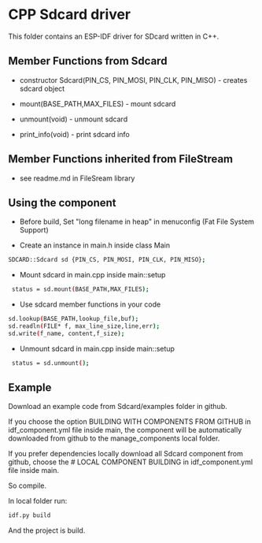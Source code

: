 # CPP Sdcard driver
This folder contains an ESP-IDF driver for SDcard written in C++.

## Member Functions from Sdcard
- constructor Sdcard(PIN_CS, PIN_MOSI, PIN_CLK, PIN_MISO) - creates sdcard object

- mount(BASE_PATH,MAX_FILES) - mount sdcard

- unmount(void) - unmount sdcard

- print_info(void) - print sdcard info


## Member Functions inherited from FileStream
- see readme.md in FileSream library


## Using the component
- Before build, Set "long filename in heap" in menuconfig (Fat File System Support)

- Create an instance in main.h inside class Main
```bash
SDCARD::Sdcard sd {PIN_CS, PIN_MOSI, PIN_CLK, PIN_MISO};
``````

- Mount sdcard in main.cpp inside main::setup
```bash
 status = sd.mount(BASE_PATH,MAX_FILES);
``````
- Use sdcard member functions in your code
```bash
sd.lookup(BASE_PATH,lookup_file,buf);
sd.readln(FILE* f, max_line_size,line,err);
sd.write(f_name, content,f_size);
```

- Unmount sdcard in main.cpp inside main::setup
```bash
 status = sd.unmount();
``````

## Example
Download an example code from Sdcard/examples folder in github.


If you choose the option BUILDING WITH COMPONENTS FROM GITHUB in idf_component.yml file inside main, the component will be automatically downloaded from github to the manage_components local folder.

If you prefer dependencies locally download all Sdcard component from github, choose the # LOCAL COMPONENT BUILDING  in idf_component.yml file inside main. 

So compile.

In local folder run:
```bash
idf.py build
```

And the project is build.









